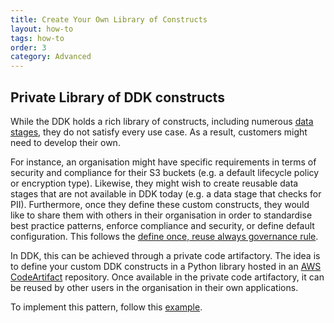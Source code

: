 ```yaml
---
title: Create Your Own Library of Constructs
layout: how-to
tags: how-to
order: 3
category: Advanced
---
```


## Private Library of DDK constructs

While the DDK holds a rich library of constructs, including numerous [data stages](https://constructs.dev/packages/aws-ddk-core/v/1.0.0-beta.1/api/DataStage?lang=typescript), they do not satisfy every use case. As a result, customers might need to develop their own.

For instance, an organisation might have specific requirements in terms of security and compliance for their S3 buckets (e.g. a default lifecycle policy or encryption type). Likewise, they might wish to create reusable data stages that are not available in DDK today (e.g. a data stage that checks for PII). Furthermore, once they define these custom constructs, they would like to share them with others in their organisation in order to standardise best practice patterns, enforce compliance and security, or define default configuration. This follows the [define once, reuse always governance rule](https://aws.amazon.com/blogs/enterprise-strategy/governance-in-the-cloud-and-in-the-digital-age-part-one/).

In DDK, this can be achieved through a private code artifactory. The idea is to define your custom DDK constructs in a Python library hosted in an [AWS CodeArtifact](https://aws.amazon.com/codeartifact/) repository. Once available in the private code artifactory, it can be reused by other users in the organisation in their own applications.

To implement this pattern, follow this [example](https://github.com/aws-samples/aws-ddk-examples/tree/main/private_artifactory).